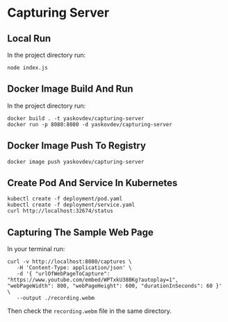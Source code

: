 # Capturing Server

## Local Run

In the project directory run:

```shell
node index.js
```

## Docker Image Build And Run

In the project directory run:

```shell
docker build . -t yaskovdev/capturing-server
docker run -p 8080:8080 -d yaskovdev/capturing-server
```

## Docker Image Push To Registry

```shell
docker image push yaskovdev/capturing-server
```

## Create Pod And Service In Kubernetes

```shell
kubectl create -f deployment/pod.yaml
kubectl create -f deployment/service.yaml
curl http://localhost:32674/status
```

## Capturing The Sample Web Page

In your terminal run:

```shell
curl -v http://localhost:8080/captures \
   -H 'Content-Type: application/json' \
   -d '{ "urlOfWebPageToCapture": "https://www.youtube.com/embed/WPTxkU38BKg?autoplay=1", "webPageWidth": 800, "webPageHeight": 600, "durationInSeconds": 60 }' \
   --output ./recording.webm
```

Then check the `recording.webm` file in the same directory.
